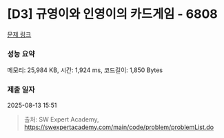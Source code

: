 # [D3] 규영이와 인영이의 카드게임 - 6808 

[문제 링크](https://swexpertacademy.com/main/code/problem/problemDetail.do?contestProbId=AWgv9va6HnkDFAW0) 

### 성능 요약

메모리: 25,984 KB, 시간: 1,924 ms, 코드길이: 1,850 Bytes

### 제출 일자

2025-08-13 15:51



> 출처: SW Expert Academy, https://swexpertacademy.com/main/code/problem/problemList.do